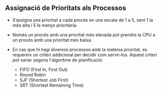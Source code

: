 ## Assignació de Prioritats als Processos

- S’assigna una prioritat a cada procés en una escala de 1 a 5, sent 1 la més alta i 5 la menys prioritària.

- Només un procés amb una prioritat més elevada pot prendre la CPU a un procés amb una prioritat més baixa. 

- En cas que hi hagi diversos processos amb la mateixa prioritat, es requereix un criteri addicional per decidir com servir-los. Aquest criteri pot variar segons l'algoritme de planificació:
  - FIFO (First In, First Out)
  - Round Robin
  - SJF (Shortest Job First)
  - SRT (Shortest Remaining Time)
